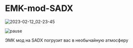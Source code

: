 # EMK-mod-SADX
![2023-02-12_02-23-45](https://user-images.githubusercontent.com/79759271/219157489-120552d5-c403-4d76-abce-6aba8b435e4c.png)

![pause](https://user-images.githubusercontent.com/79759271/218897453-17d7bdc7-4362-4e79-a415-b90cf1e2d76e.png)

ЭМК мод на SADX погрузит вас в необычайную атмосферу

